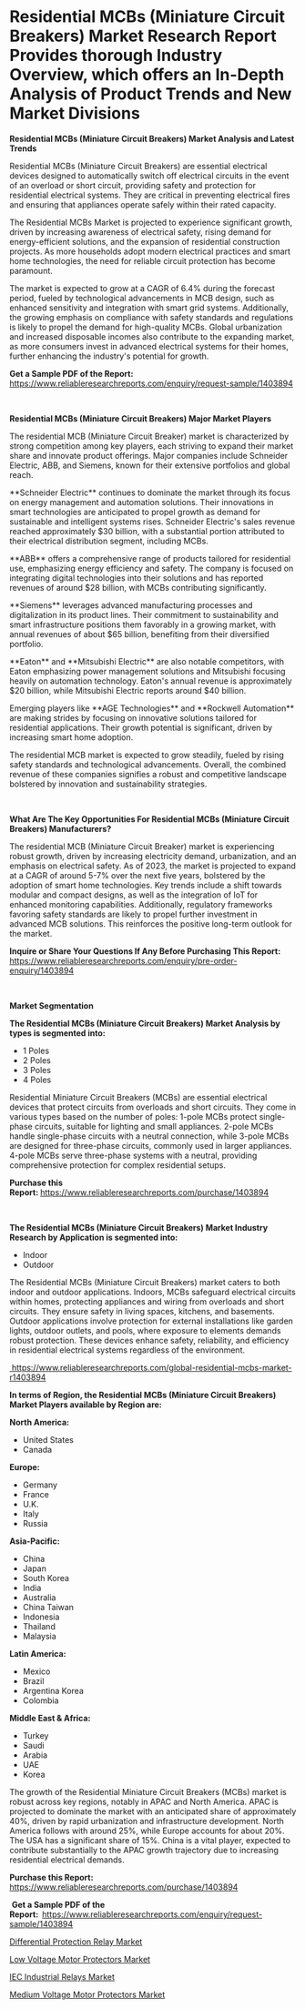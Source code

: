 <p><h1>Residential MCBs (Miniature Circuit Breakers) Market Research Report Provides thorough Industry Overview, which offers an In-Depth Analysis of Product Trends and New Market Divisions</h1></p><p><strong>Residential MCBs (Miniature Circuit Breakers) Market Analysis and Latest Trends</strong></p>
<p><p>Residential MCBs (Miniature Circuit Breakers) are essential electrical devices designed to automatically switch off electrical circuits in the event of an overload or short circuit, providing safety and protection for residential electrical systems. They are critical in preventing electrical fires and ensuring that appliances operate safely within their rated capacity.</p><p>The Residential MCBs Market is projected to experience significant growth, driven by increasing awareness of electrical safety, rising demand for energy-efficient solutions, and the expansion of residential construction projects. As more households adopt modern electrical practices and smart home technologies, the need for reliable circuit protection has become paramount.</p><p>The market is expected to grow at a CAGR of 6.4% during the forecast period, fueled by technological advancements in MCB design, such as enhanced sensitivity and integration with smart grid systems. Additionally, the growing emphasis on compliance with safety standards and regulations is likely to propel the demand for high-quality MCBs. Global urbanization and increased disposable incomes also contribute to the expanding market, as more consumers invest in advanced electrical systems for their homes, further enhancing the industry's potential for growth.</p></p>
<p><strong>Get a Sample PDF of the Report:&nbsp;</strong> <a href="https://www.reliableresearchreports.com/enquiry/request-sample/1403894?utm_campaign=11&utm_medium=2&utm_source=Github&utm_content=ia&utm_term=13012025&utm_id=residential-mcbs-miniature-circuit-breakers">https://www.reliableresearchreports.com/enquiry/request-sample/1403894</a></p>
<p>&nbsp;</p>
<p><strong>Residential MCBs (Miniature Circuit Breakers) Major Market Players</strong></p>
<p><p>The residential MCB (Miniature Circuit Breaker) market is characterized by strong competition among key players, each striving to expand their market share and innovate product offerings. Major companies include Schneider Electric, ABB, and Siemens, known for their extensive portfolios and global reach. </p><p>**Schneider Electric** continues to dominate the market through its focus on energy management and automation solutions. Their innovations in smart technologies are anticipated to propel growth as demand for sustainable and intelligent systems rises. Schneider Electric's sales revenue reached approximately $30 billion, with a substantial portion attributed to their electrical distribution segment, including MCBs.</p><p>**ABB** offers a comprehensive range of products tailored for residential use, emphasizing energy efficiency and safety. The company is focused on integrating digital technologies into their solutions and has reported revenues of around $28 billion, with MCBs contributing significantly.</p><p>**Siemens** leverages advanced manufacturing processes and digitalization in its product lines. Their commitment to sustainability and smart infrastructure positions them favorably in a growing market, with annual revenues of about $65 billion, benefiting from their diversified portfolio.</p><p>**Eaton** and **Mitsubishi Electric** are also notable competitors, with Eaton emphasizing power management solutions and Mitsubishi focusing heavily on automation technology. Eaton's annual revenue is approximately $20 billion, while Mitsubishi Electric reports around $40 billion.</p><p>Emerging players like **AGE Technologies** and **Rockwell Automation** are making strides by focusing on innovative solutions tailored for residential applications. Their growth potential is significant, driven by increasing smart home adoption.</p><p>The residential MCB market is expected to grow steadily, fueled by rising safety standards and technological advancements. Overall, the combined revenue of these companies signifies a robust and competitive landscape bolstered by innovation and sustainability strategies.</p></p>
<p>&nbsp;</p>
<p><strong>What Are The Key Opportunities For Residential MCBs (Miniature Circuit Breakers) Manufacturers?</strong></p>
<p><p>The residential MCB (Miniature Circuit Breaker) market is experiencing robust growth, driven by increasing electricity demand, urbanization, and an emphasis on electrical safety. As of 2023, the market is projected to expand at a CAGR of around 5-7% over the next five years, bolstered by the adoption of smart home technologies. Key trends include a shift towards modular and compact designs, as well as the integration of IoT for enhanced monitoring capabilities. Additionally, regulatory frameworks favoring safety standards are likely to propel further investment in advanced MCB solutions. This reinforces the positive long-term outlook for the market.</p></p>
<p><strong>Inquire or Share Your Questions If Any Before Purchasing This Report:</strong> <a href="https://www.reliableresearchreports.com/enquiry/pre-order-enquiry/1403894?utm_campaign=11&utm_medium=2&utm_source=Github&utm_content=ia&utm_term=13012025&utm_id=residential-mcbs-miniature-circuit-breakers">https://www.reliableresearchreports.com/enquiry/pre-order-enquiry/1403894</a></p>
<p>&nbsp;</p>
<p><strong>Market Segmentation</strong></p>
<p><strong>The Residential MCBs (Miniature Circuit Breakers) Market Analysis by types is segmented into:</strong></p>
<p><ul><li>1 Poles</li><li>2 Poles</li><li>3 Poles</li><li>4 Poles</li></ul></p>
<p><p>Residential Miniature Circuit Breakers (MCBs) are essential electrical devices that protect circuits from overloads and short circuits. They come in various types based on the number of poles: 1-pole MCBs protect single-phase circuits, suitable for lighting and small appliances. 2-pole MCBs handle single-phase circuits with a neutral connection, while 3-pole MCBs are designed for three-phase circuits, commonly used in larger appliances. 4-pole MCBs serve three-phase systems with a neutral, providing comprehensive protection for complex residential setups.</p></p>
<p><strong>Purchase this Report:&nbsp;</strong><a href="https://www.reliableresearchreports.com/purchase/1403894?utm_campaign=11&utm_medium=2&utm_source=Github&utm_content=ia&utm_term=13012025&utm_id=residential-mcbs-miniature-circuit-breakers">https://www.reliableresearchreports.com/purchase/1403894</a></p>
<p>&nbsp;</p>
<p><strong>The Residential MCBs (Miniature Circuit Breakers) Market Industry Research by Application is segmented into:</strong></p>
<p><ul><li>Indoor</li><li>Outdoor</li></ul></p>
<p><p>The Residential MCBs (Miniature Circuit Breakers) market caters to both indoor and outdoor applications. Indoors, MCBs safeguard electrical circuits within homes, protecting appliances and wiring from overloads and short circuits. They ensure safety in living spaces, kitchens, and basements. Outdoor applications involve protection for external installations like garden lights, outdoor outlets, and pools, where exposure to elements demands robust protection. These devices enhance safety, reliability, and efficiency in residential electrical systems regardless of the environment.</p></p>
<p><a href="https://www.reliableresearchreports.com/global-residential-mcbs-market-r1403894?utm_campaign=11&utm_medium=2&utm_source=Github&utm_content=ia&utm_term=13012025&utm_id=residential-mcbs-miniature-circuit-breakers">&nbsp;https://www.reliableresearchreports.com/global-residential-mcbs-market-r1403894</a></p>
<p><strong>In terms of Region, the Residential MCBs (Miniature Circuit Breakers) Market Players available by Region are:</strong></p>
<p>
    <p> <strong> North America: </strong>
        <ul>
            <li>United States</li>
            <li>Canada</li>
        </ul>
        </p> 
    <p> <strong> Europe: </strong>
        <ul>
            <li>Germany</li>
            <li>France</li>
            <li>U.K.</li>
            <li>Italy</li>
            <li>Russia</li>
        </ul>
        </p> 
    <p> <strong> Asia-Pacific: </strong>
        <ul>
            <li>China</li>
            <li>Japan</li>
            <li>South Korea</li>
            <li>India</li>
            <li>Australia</li>
            <li>China Taiwan</li>
            <li>Indonesia</li>
            <li>Thailand</li>
            <li>Malaysia</li>
        </ul>
        </p> 
    <p> <strong> Latin America: </strong>
        <ul>
            <li>Mexico</li>
            <li>Brazil</li>
            <li>Argentina Korea</li>
            <li>Colombia</li>
        </ul>
        </p> 
    <p> <strong> Middle East & Africa: </strong>
        <ul>
            <li>Turkey</li>
            <li>Saudi</li>
            <li>Arabia</li>
            <li>UAE</li>
            <li>Korea</li>
        </ul>
    </p>
    </p>
<p><p>The growth of the Residential Miniature Circuit Breakers (MCBs) market is robust across key regions, notably in APAC and North America. APAC is projected to dominate the market with an anticipated share of approximately 40%, driven by rapid urbanization and infrastructure development. North America follows with around 25%, while Europe accounts for about 20%. The USA has a significant share of 15%. China is a vital player, expected to contribute substantially to the APAC growth trajectory due to increasing residential electrical demands.</p></p>
<p><strong>Purchase this Report: </strong><a href="https://www.reliableresearchreports.com/purchase/1403894?utm_campaign=11&utm_medium=2&utm_source=Github&utm_content=ia&utm_term=13012025&utm_id=residential-mcbs-miniature-circuit-breakers">https://www.reliableresearchreports.com/purchase/1403894</a></p>
<p>&nbsp;<strong>Get a Sample PDF of the Report:&nbsp;&nbsp;</strong><a href="https://www.reliableresearchreports.com/enquiry/request-sample/1403894?utm_campaign=11&utm_medium=2&utm_source=Github&utm_content=ia&utm_term=13012025&utm_id=residential-mcbs-miniature-circuit-breakers">https://www.reliableresearchreports.com/enquiry/request-sample/1403894</a></p>
<p><strong></strong></p>
<p><p><a href="https://github.com/triattwood9919/Market-Research-Report-List-1/blob/main/differential-protection-relay-market.md?utm_campaign=11&utm_medium=2&utm_source=Github&utm_content=ia&utm_term=13012025&utm_id=residential-mcbs-miniature-circuit-breakers">Differential Protection Relay Market</a></p><p><a href="https://github.com/gukenneth26571/Market-Research-Report-List-1/blob/main/low-voltage-motor-protectors-market.md?utm_campaign=11&utm_medium=2&utm_source=Github&utm_content=ia&utm_term=13012025&utm_id=residential-mcbs-miniature-circuit-breakers">Low Voltage Motor Protectors Market</a></p><p><a href="https://github.com/ChiragRp1/Market-Research-Report-List-7/blob/main/iec-industrial-relays-market.md?utm_campaign=11&utm_medium=2&utm_source=Github&utm_content=ia&utm_term=13012025&utm_id=residential-mcbs-miniature-circuit-breakers">IEC Industrial Relays Market</a></p><p><a href="https://github.com/stillsfloria19981/Market-Research-Report-List-1/blob/main/medium-voltage-motor-protectors-market.md?utm_campaign=11&utm_medium=2&utm_source=Github&utm_content=ia&utm_term=13012025&utm_id=residential-mcbs-miniature-circuit-breakers">Medium Voltage Motor Protectors Market</a></p></p>